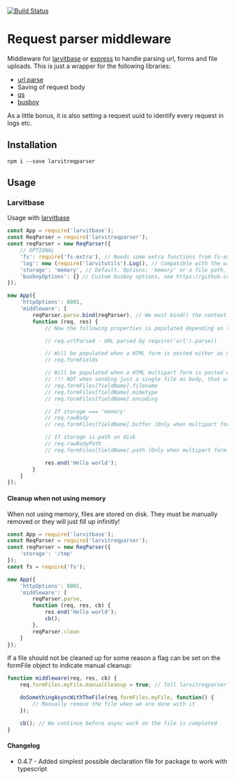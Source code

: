 [![Build Status](https://github.com/larvit/larvitreqparser/actions/workflows/ci.yml/badge.svg)](https://github.com/larvit/larvitreqparser/actions)

# Request parser middleware

Middleware for [larvitbase](https://github.com/larvit/larvitbase) or [express](https://expressjs.com/) to handle parsing url, forms and file uploads. This is just a wrapper for the following libraries:

* [url.parse](https://nodejs.org/api/url.html#url_url_parse_urlstring_parsequerystring_slashesdenotehost)
* Saving of request body
* [qs](https://github.com/ljharb/qs)
* [busboy](https://github.com/mscdex/busboy)

As a little bonus, it is also setting a request uuid to identify every request in logs etc.

## Installation

```shell
npm i --save larvitreqparser
```

## Usage

### Larvitbase

Usage with [larvitbase](https://github.com/larvit/larvitbase)

```javascript
const App = require('larvitbase');
const ReqParser = require('larvitreqparser');
const reqParser = new ReqParser({
	// OPTIONAL
	'fs': require('fs-extra'), // Needs some extra functions from fs-extra
	'log': new (require('larvitutils').Log(), // Compatible with the winston logging library
	'storage': 'memory', // Default. Options: 'memory' or a file path, for example '/tmp'.
	'busboyOptions': {} // Custom busboy options, see https://github.com/mscdex/busboy for options
});

new App({
	'httpOptions': 8001,
	'middleware': [
		reqParser.parse.bind(reqParser), // We must bind() the context or we'll lose it
		function (req, res) {
			// Now the following properties is populated depending on the request type:

			// req.urlParsed - URL parsed by require('url').parse()

			// Will be populated when a HTML form is posted either as multipart or as default html form.
			// req.formFields

			// Will be populated when a HTML multipart form is posted with files
			// !!! NOT when sending just a single file as body, that will only populate req.rawBody (see below)
			// req.formFiles[fieldName].filename
			// req.formFiles[fieldName].mimetype
			// req.formFiles[fieldName].encoding

			// If storage === 'memory'
			// req.rawBody
			// req.formFiles[fieldName].buffer (Only when multipart form is posted)

			// If storage is path on disk
			// req.rawBodyPath
			// req.formFiles[fieldName].path (Only when multipart form is posted)

			res.end('Hello world');
		}
	]
});
```

#### Cleanup when not using memory

When not using memory, files are stored on disk. They must be manually removed or they will just fill up infinitly!

```javascript
const App = require('larvitbase');
const ReqParser = require('larvitreqparser');
const reqParser = new ReqParser({
	'storage': '/tmp'
});
const fs = require('fs');

new App({
	'httpOptions': 8001,
	'middleware': [
		reqParser.parse,
		function (req, res, cb) {
			res.end('Hello world');
			cb();
		},
		reqParser.clean
	]
});
```

If a file should not be cleaned up for some reason a flag can be set on the formFile object to indicate manual cleanup:

```javascript
function middleware(req, res, cb) {
	req.formFiles.myFile.manualCleanup = true; // Tell larvitreqparser clean function not to remove the file

	doSomethingAsyncWithTheFile(req.formFiles.myFile, function() {
		// Manually remove the file when we are done with it
	});

	cb(); // We continue before async work on the file is completed
}
```

#### Changelog

* 0.4.7 - Added simplest possible declaration file for package to work with typescript
